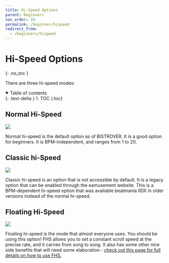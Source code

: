```yaml
---
title: Hi-Speed Options
parent: Beginners
nav_order: 10
permalink: /beginner/hispeed
redirect_from:
  - /beginners/hispeed
---
```


# Hi-Speed Options
{: .no_toc }

There are three hi-speed modes:

<details open markdown="block">
  <summary>
    Table of contents
  </summary>
  {: .text-delta }
1. TOC
{:toc}
</details>

## Normal Hi-Speed 

![](/assets/img/fhs/normal.jpg)

Normal hi-speed is the default option as of BISTROVER. It is a good option for beginners. It is BPM-independent, and ranges from 1 to 20.

## Classic hi-Speed

![](/assets/img/fhs/classic.png)

Classic hi-speed is an option that is not accessible by default. It is a legacy option that can be enabled through the eamusement website. This is a BPM-dependent hi-speed option that was available beatmania IIDX in older versions instead of the normal hi-speed.

## Floating Hi-Speed

![](/assets/img/fhs/floating.jpg)

Floating hi-speed is the mode that almost everyone uses. You should be using this option! FHS allows you to set a constant scroll speed at the precise rate, and it carries from song to song. It also has some other nice side benefits that will need some elaboration - [check out this page for full details on how to use FHS.](/beginner/floating)
